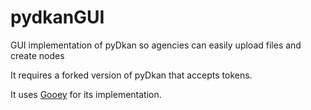 # pydkanGUI
GUI implementation of pyDkan so agencies can easily upload files and create nodes

It requires a forked version of pyDkan that accepts tokens.

It uses [Gooey](https://github.com/chriskiehl/Gooey) for its implementation.
